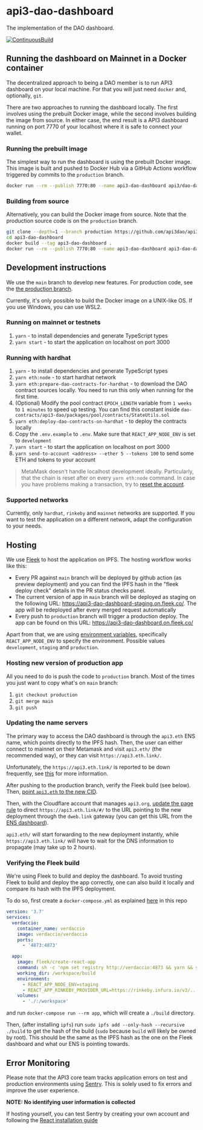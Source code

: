 # api3-dao-dashboard

The implementation of the DAO dashboard.

[![ContinuousBuild](https://github.com/api3dao/api3-dao-dashboard/actions/workflows/main.yml/badge.svg?branch=main)](https://github.com/api3dao/api3-dao-dashboard/actions/workflows/main.yml)

## Running the dashboard on Mainnet in a Docker container

The decentralized approach to being a DAO member is to run API3 dashboard on your local machine. For that you will just
need `docker` and, optionally, `git`.

There are two approaches to running the dashboard locally. The first involves using the prebuilt Docker image, while the
second involves building the image from source. In either case, the end result is a API3 dashboard running on port 7770
of your localhost where it is safe to connect your wallet.

### Running the prebuilt image

The simplest way to run the dashboard is using the prebuilt Docker image. This image is built and pushed to Docker Hub
via a GitHub Actions workflow triggered by commits to the `production` branch.

```sh
docker run --rm --publish 7770:80 --name api3-dao-dashboard api3/dao-dashboard:latest
```

### Building from source

Alternatively, you can build the Docker image from source. Note that the production source code is on the `production`
branch.

```sh
git clone --depth=1 --branch production https://github.com/api3dao/api3-dao-dashboard.git
cd api3-dao-dashboard
docker build --tag api3-dao-dashboard .
docker run --rm --publish 7770:80 --name api3-dao-dashboard api3-dao-dashboard
```

## Development instructions

We use the `main` branch to develop new features. For production code, see the
[the production branch](https://github.com/api3dao/api3-dao-dashboard/tree/production).

Currently, it's only possible to build the Docker image on a UNIX-like OS. If you use Windows, you can use WSL2.

### Running on mainnet or testnets

1. `yarn` - to install dependencies and generate TypeScript types
2. `yarn start` - to start the application on localhost on port 3000

### Running with hardhat

1. `yarn` - to install dependencies and generate TypeScript types
2. `yarn eth:node` - to start hardhat network
3. `yarn eth:prepare-dao-contracts-for-hardhat` - to download the DAO contract sources locally. You need to run this
   only when running for the first time.
4. (Optional) Modify the pool contract `EPOCH_LENGTH` variable from `1 weeks` to `1 minutes` to speed up testing. You
   can find this constant inside `dao-contracts/api3-dao/packages/pool/contracts/StateUtils.sol`
5. `yarn eth:deploy-dao-contracts-on-hardhat` - to deploy the contracts locally
6. Copy the `.env.example` to `.env`. Make sure that `REACT_APP_NODE_ENV` is set to `development`
7. `yarn start` - to start the application on localhost on port 3000
8. `yarn send-to-account <address> --ether 5 --tokens 100` to send some ETH and tokens to your account

<!-- markdown-link-check-disable -->
<!-- The "how to reset account link does work, but the github actions check says it returns 403" -->

> MetaMask doesn't handle localhost development ideally. Particularly, that the chain is reset after on every
> `yarn eth:node` command. In case you have problems making a transaction, try to
> [reset the account](https://metamask.zendesk.com/hc/en-us/articles/360015488891-How-to-reset-your-wallet).

<!-- markdown-link-check-enable -->

### Supported networks

Currently, only `hardhat`, `rinkeby` and `mainnet` networks are supported. If you want to test the application on a
different network, adapt the configuration to your needs.

## Hosting

We use [Fleek](https://fleek.co/) to host the application on IPFS. The hosting workflow works like this:

- Every PR against `main` branch will be deployed by github action (as preview deployment) and you can find the IPFS
  hash in the "fleek deploy check" details in the PR status checks panel.
- The current version of app in `main` branch will be deployed as staging on the following URL:
  https://api3-dao-dashboard-staging.on.fleek.co/. The app will be redeployed after every merged request automatically
- Every push to `production` branch will trigger a production deploy. The app can be found on this URL:
  https://api3-dao-dashboard.on.fleek.co/

Apart from that, we are using
[environment variables](https://create-react-app.dev/docs/adding-custom-environment-variables/), specifically
`REACT_APP_NODE_ENV` to specify the environment. Possible values `development`, `staging` and `production`.

### Hosting new version of production app

All you need to do is push the code to `production` branch. Most of the times you just want to copy what's on `main`
branch:

1. `git checkout production`
2. `git merge main`
3. `git push`

### Updating the name servers

The primary way to access the DAO dashboard is through the `api3.eth` ENS name, which points directly to the IPFS hash.
Then, the user can either connect to mainnet on their Metamask and visit `api3.eth/` (the recommended way), or they can
visit `https://api3.eth.link/`.

<!-- markdown-link-check-disable -->
<!-- The link below exists and works, but the github actions check says it does not" -->

Unfortunately, the `https://api3.eth.link/` is reported to be down frequently, see
[this](https://blog.cloudflare.com/cloudflare-distributed-web-resolver/) for more information.

<!-- markdown-link-check-enable -->

After pushing to the production branch, verify the Fleek build (see below). Then,
[point `api3.eth` to the new CID](https://docs.ipfs.io/how-to/websites-on-ipfs/link-a-domain/#ethereum-naming-service-ens).

<!-- markdown-link-check-disable -->
<!-- The link below exists and works, but the github actions check says it does not" -->

Then, with the Cloudflare account that manages `api3.org`,
[update the page rule](https://support.cloudflare.com/hc/en-us/articles/200172286-Configuring-URL-forwarding-or-redirects-with-Cloudflare-Page-Rules)
to direct `https://api3.eth.link/#/` to the URL pointing to the new deployment through the `dweb.link` gateway (you can
get this URL from the [ENS dashboard](https://app.ens.domains/name/api3.eth)).

<!-- markdown-link-check-enable -->

`api3.eth/` will start forwarding to the new deployment instantly, while `https://api3.eth.link/` will have to wait for
the DNS information to propagate (may take up to 2 hours).

### Verifying the Fleek build

We're using Fleek to build and deploy the dashboard. To avoid trusting Fleek to build and deploy the app correctly, one
can also build it locally and compare its hash with the IPFS deployment.

To do so, first create a `docker-compose.yml` as explained
[here](https://docs.fleek.co/hosting/site-deployment/#testing-deployments-locally) in this repo

```yml
version: '3.7'
services:
  verdaccio:
    container_name: verdaccio
    image: verdaccio/verdaccio
    ports:
      - '4873:4873'

  app:
    image: fleek/create-react-app
    command: sh -c 'npm set registry http://verdaccio:4873 && yarn && yarn build'
    working_dir: /workspace/build
    environment:
      - REACT_APP_NODE_ENV=staging
      - REACT_APP_RINKEBY_PROVIDER_URL=https://rinkeby.infura.io/v3/...
    volumes:
      - './:/workspace'
```

and run `docker-compose run --rm app`, which will create a `./build` directory.

Then, (after installing `ipfs`) run `sudo ipfs add --only-hash --recursive ./build` to get the hash of the build (`sudo`
because `build` will likely be owned by root). This should be the same as the IPFS hash as the one on the Fleek
dashboard and what our ENS is pointing towards.

## Error Monitoring

Please note that the API3 core team tracks application errors on test and production environments using
[Sentry](https://sentry.io). This is solely used to fix errors and improve the user experience.

**NOTE: No identifying user information is collected**

If hosting yourself, you can test Sentry by creating your own account and following the
[React installation guide](https://docs.sentry.io/platforms/javascript/guides/react/)
